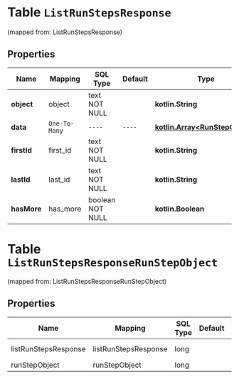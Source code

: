 
# Table `ListRunStepsResponse`
(mapped from: ListRunStepsResponse)

## Properties
Name | Mapping | SQL Type | Default | Type | Description | Notes
---- | ------- | -------- | ------- | ---- | ----------- | -----
**object** | object | text NOT NULL |  | **kotlin.String** |  | 
**data** | `One-To-Many` | `----` | `----`  | [**kotlin.Array&lt;RunStepObject&gt;**](RunStepObject.md) |  | 
**firstId** | first_id | text NOT NULL |  | **kotlin.String** |  | 
**lastId** | last_id | text NOT NULL |  | **kotlin.String** |  | 
**hasMore** | has_more | boolean NOT NULL |  | **kotlin.Boolean** |  | 



# **Table `ListRunStepsResponseRunStepObject`**
(mapped from: ListRunStepsResponseRunStepObject)

## Properties
Name | Mapping | SQL Type | Default | Type | Description | Notes
---- | ------- | -------- | ------- | ---- | ----------- | -----
listRunStepsResponse | listRunStepsResponse | long | | kotlin.Long | Primary Key | *one*
runStepObject | runStepObject | long | | kotlin.Long | Foreign Key | *many*






